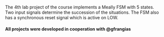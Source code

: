 The 4th lab project of the course implements a Meally FSM with 5 states. Two input signals determine the succession of the situations.
The FSM also has a synchronous reset signal which is active on LOW. 

#### All projects were developed in cooperation with @gfrangias
